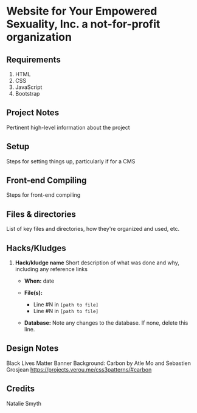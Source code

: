 # Website for Your Empowered Sexuality, Inc. a not-for-profit organization

## Requirements

1. HTML
2. CSS
3. JavaScript
4. Bootstrap

## Project Notes

Pertinent high-level information about the project

## Setup

Steps for setting things up, particularly if for a CMS

## Front-end Compiling

Steps for front-end compiling

## Files & directories

List of key files and directories, how they're organized and used, etc.

## Hacks/Kludges

1. **Hack/kludge name**
    Short description of what was done and why, including any reference links

    - **When:** date
    - **File(s):**

      - Line #N in `[path to file]`
      - Line #N in `[path to file]`
          
    - **Database:** Note any changes to the database. If none, delete this line.

## Design Notes

Black Lives Matter Banner Background:
Carbon by Atle Mo and Sebastien Grosjean
    <https://projects.verou.me/css3patterns/#carbon>

## Credits

Natalie Smyth
